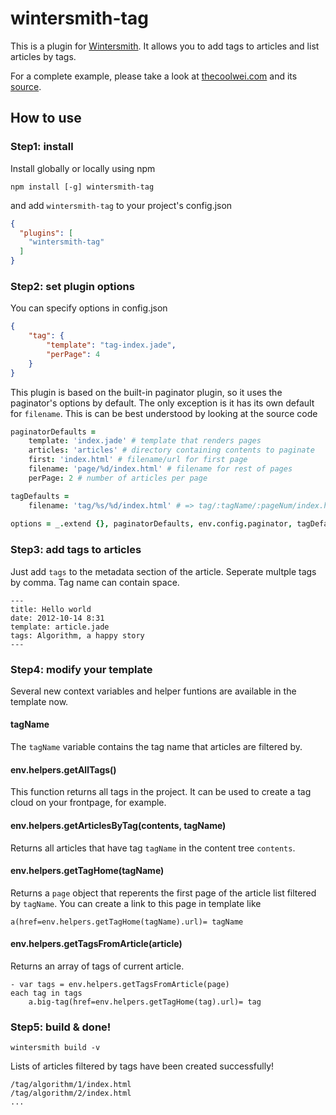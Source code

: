 wintersmith-tag
==================

This is a plugin for [Wintersmith](https://github.com/jnordberg/wintersmith). It allows you to add tags to articles and list articles by tags.

For a complete example, please take a look at [thecoolwei.com](http://thecoolwei.com) and its [source](https://github.com/weiribao/weiribao.github.io).

## How to use

### Step1: install

Install globally or locally using npm

```
npm install [-g] wintersmith-tag
```

and add `wintersmith-tag` to your project's config.json

```json
{
  "plugins": [
    "wintersmith-tag"
  ]
}
```

### Step2: set plugin options
You can specify options in config.json

```json
{
    "tag": {
        "template": "tag-index.jade",
        "perPage": 4
    }
}
```

This plugin is based on the built-in paginator plugin, so it uses the paginator's options by default. The only exception is it has its own default for `filename`. This is can be best understood by looking at the source code

```coffeescript
paginatorDefaults =
    template: 'index.jade' # template that renders pages
    articles: 'articles' # directory containing contents to paginate
    first: 'index.html' # filename/url for first page
    filename: 'page/%d/index.html' # filename for rest of pages
    perPage: 2 # number of articles per page

tagDefaults = 
    filename: 'tag/%s/%d/index.html' # => tag/:tagName/:pageNum/index.html
    
options = _.extend {}, paginatorDefaults, env.config.paginator, tagDefaults, env.config.tag
```

### Step3: add tags to articles
Just add `tags` to the metadata section of the article. Seperate multple tags by comma. Tag name can contain space.

```
---
title: Hello world
date: 2012-10-14 8:31
template: article.jade
tags: Algorithm, a happy story
---
```

### Step4: modify your template
Several new context variables and helper funtions are available in the template now.

#### tagName
The `tagName` variable contains the tag name that articles are filtered by.

#### env.helpers.getAllTags()
This function returns all tags in the project. It can be used to create a tag cloud on your frontpage, for example.

#### env.helpers.getArticlesByTag(contents, tagName)
Returns all articles that have tag `tagName` in the content tree `contents`.

#### env.helpers.getTagHome(tagName)
Returns a `page` object that reperents the first page of the article list filtered by `tagName`. You can create a link to this page in template like

```jade
a(href=env.helpers.getTagHome(tagName).url)= tagName
```
#### env.helpers.getTagsFromArticle(article)
Returns an array of tags of current article.

```jade
- var tags = env.helpers.getTagsFromArticle(page)
each tag in tags
    a.big-tag(href=env.helpers.getTagHome(tag).url)= tag
```
### Step5: build & done!
```
wintersmith build -v
```
Lists of articles filtered by tags have been created successfully!
```
/tag/algorithm/1/index.html
/tag/algorithm/2/index.html
...
```
